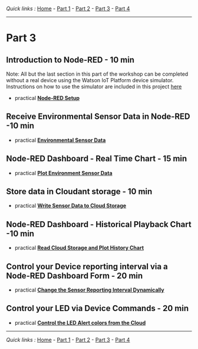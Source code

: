 *Quick links :*
[Home](/README.md) - [Part 1](/part1/README.md) - [Part 2](/part2/README.md) - [Part 3](/part3/README.md) - [Part 4](/part4/README.md)
***

# Part 3

## Introduction to Node-RED - 10 min

Note:  All but the last section in this part of the workshop can be completed without a real device using the Watson IoT Platform device simulator.  Instructions on how to use the simulator are included in this project [here](../Simulator/README.md)

- practical [**Node-RED Setup**](/part3/NODERED.md)

## Receive Environmental Sensor Data in Node-RED -10 min

- practical [**Environmental Sensor Data**](/part3/DHTDATA.md)

## Node-RED Dashboard - Real Time Chart - 15 min

- practical [**Plot Environment Sensor Data**](/part3/DASHBOARD.md)

## Store data in Cloudant storage - 10 min

- practical [**Write Sensor Data to Cloud Storage**](/part3/CLOUDANT.md)

## Node-RED Dashboard - Historical Playback Chart -10 min

- practical [**Read Cloud Storage and Plot History Chart**](/part3/HISTORY.md)

## Control your Device reporting interval via a Node-RED Dashboard Form - 20 min

- practical [**Change the Sensor Reporting Interval Dynamically**](/part3/INTERVAL.md)

## Control your LED via Device Commands - 20 min

- practical [**Control the LED Alert colors from the Cloud**](/part3/LED.md)

***
*Quick links :*
[Home](/README.md) - [Part 1](/part1/README.md) - [Part 2](/part2/README.md) - [Part 3](/part3/README.md) - [Part 4](/part4/README.md)
